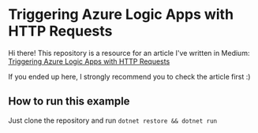 # Triggering Azure Logic Apps with HTTP Requests

Hi there! This repository is a resource for an article I've written in Medium: [Triggering Azure Logic Apps with HTTP Requests](https://medium.com/@gustavomobrice/triggering-azure-logic-apps-with-http-requests-468c75a4d5f6)

If you ended up here, I strongly recommend you to check the article first :)

## How to run this example

Just clone the repository and run `dotnet restore && dotnet run`
